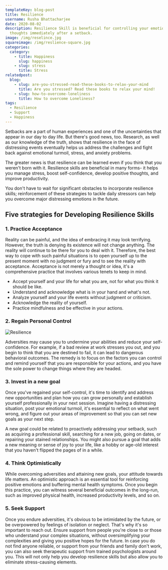 ```yaml
---
templateKey: blog-post
title: Resilience
username: Rusha Bhattacharjee
date: 2020-08-02
description: Resilience Skill is beneficial for controlling your emotions and
  thoughts immediately after a setback.
image: /img/reselince.jpg
squareimage: /img/reslience-square.jpg
categories:
  category:
    - title: Happiness
      slug: happiness
    - slug: stress
      title: Stress
relatedpost:
  blog:
    - slug: are-you-stressed-read-these-books-to-relax-your-mind
      title: Are you stressed? Read these books to relax your mind!
    - slug: how-to-overcome-loneliness
      title: How to overcome Loneliness?
tags:
  - Resilience
  - Support
  - Happiness
---
```

<!--StartFragment-->

Setbacks are a part of human experiences and one of the uncertainties that appear in our day to day life. But there's good news, too. Research, as well as our knowledge of the truth, shows that resilience in the face of distressing events eventually helps us address the challenges and fight back against emotional turmoil, stress, and anxiety problems.

The greater news is that resilience can be learned even if you think that you weren't born with it. Resilience skills are beneficial in many forms- it helps you manage stress, boost self-confidence, develop positive thoughts, and improve productivity.

You don't have to wait for significant obstacles to incorporate resilience skills; reinforcement of these strategies to tackle daily stressors can help you overcome major distressing emotions in the future.

<!--StartFragment-->

## Five strategies for Developing Resilience Skills

### 1. Practice Acceptance

Reality can be painful, and the idea of embracing it may look terrifying. However, the truth is denying its existence will not change anything. The reality will continue to be there for you to deal with it. Therefore, the best way to cope with such painful situations is to open yourself up to the present moment with no judgment or fury and to see the reality with acceptance. Acceptance is not merely a thought or idea, it's a comprehensive practice that involves various tenets to keep in mind.

* Accept yourself and your life for what you are, not for what you think it should be like.
* Understand and acknowledge what is in your hand and what's not.
* Analyze yourself and your life events without judgment or criticism.
* Acknowledge the reality of yourself.
* Practice mindfulness and be effective in your actions.

### 2. Regain Personal Control

![Resilience](/img/reselience-2.jpg "Resilience")

<!--EndFragment-->

<!--StartFragment-->

Adversities may cause you to undermine your abilities and reduce your self-confidence. For example, if a bad review at work stresses you out, and you begin to think that you are destined to fail, it can lead to dangerous behavioral outcomes. The remedy is to focus on the factors you can control and remind yourself that you are responsible for your actions, and you have the sole power to change things where they are headed.

### 3. Invest in a new goal

Once you've regained your self-control, it's time to identify and address new opportunities and plan how you can grow personally and establish yourself professionally in your next session. Imagine having a distressing situation, post your emotional turmoil, it's essential to reflect on what went wrong, and figure out your areas of improvement so that you can set new goals as your next step.

A new goal could be related to proactively addressing your setback, such as acquiring a professional skill, searching for a new job, going on dates, or repairing your stained relationships. You might also pursue a goal that adds a new meaning or sense of joy to your life, like a hobby or age-old interest that you haven't flipped the pages of in a while.

### 4. Think Optimistically

While overcoming adversities and attaining new goals, your attitude towards life matters. An optimistic approach is an essential tool for reinforcing positive emotions and buffering mental health symptoms. Once you begin this practice, you can witness several beneficial outcomes in the long-run, such as improved physical health, increased productivity levels, and so on.

### 5. Seek Support

Once you endure adversities, it's obvious to be intimidated by the future, or be overpowered by feelings of isolation or neglect. That's why it's so important to reach out. Ensure support from people you're close to or those who understand your complex situations, without oversimplifying your complexities and giving you positive hopes for the future. In case you do not find anyone reliable, or support from your friends and family don't work, you can also seek therapeutic support from trained psychologists around you. This will not only help you develop resilience skills but also allow you to eliminate stress-causing elements.



<!--EndFragment-->

<!--EndFragment-->